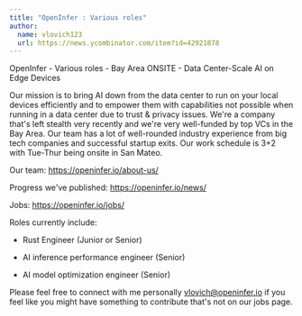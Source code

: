 ```yaml
---
title: "OpenInfer : Various roles"
author:
  name: vlovich123
  url: https://news.ycombinator.com/item?id=42921878
---
```

OpenInfer - Various roles - Bay Area ONSITE - Data Center-Scale AI on Edge Devices

Our mission is to bring AI down from the data center to run on your local devices efficiently and to empower them with capabilities not possible when running in a data center due to trust &amp; privacy issues. We&#x27;re a company that&#x27;s left stealth very recently and we&#x27;re very well-funded by top VCs in the Bay Area. Our team has a lot of well-rounded industry experience from big tech companies and successful startup exits. Our work schedule is 3+2 with Tue-Thur being onsite in San Mateo.

Our team: <a href="https:&#x2F;&#x2F;openinfer.io&#x2F;about-us&#x2F;" rel="nofollow">https:&#x2F;&#x2F;openinfer.io&#x2F;about-us&#x2F;</a>

Progress we&#x27;ve published: <a href="https:&#x2F;&#x2F;openinfer.io&#x2F;news&#x2F;" rel="nofollow">https:&#x2F;&#x2F;openinfer.io&#x2F;news&#x2F;</a>

Jobs: <a href="https:&#x2F;&#x2F;openinfer.io&#x2F;jobs&#x2F;" rel="nofollow">https:&#x2F;&#x2F;openinfer.io&#x2F;jobs&#x2F;</a>

Roles currently include:

* Rust Engineer (Junior or Senior)

* AI inference performance engineer (Senior)

* AI model optimization engineer (Senior)

Please feel free to connect with me personally vlovich@openinfer.io if you feel
like you might have something to contribute that&#x27;s not on our jobs page.
<JobApplication />
